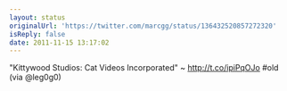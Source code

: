 ```yaml
---
layout: status
originalUrl: 'https://twitter.com/marcgg/status/136432520857272320'
isReply: false
date: 2011-11-15 13:17:02
---
```


"Kittywood Studios: Cat Videos Incorporated" ~ http://t.co/ipiPqOJo #old (via @leg0g0)
